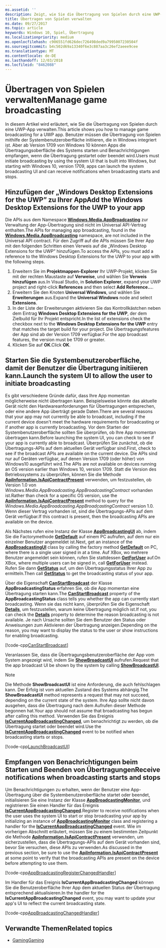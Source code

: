 ```yaml
---
ms.assetid: ''
description: Zeigt, wie Sie die Übertragung von Spielen durch eine UWP-App verwalten.
title: Übertragen von Spielen verwalten
ms.date: 09/27/2017
ms.topic: article
keywords: Windows 10, Spiel, Übertragung
ms.localizationpriority: medium
ms.openlocfilehash: c906551fd626dec726498ded9a7995007230504f
ms.sourcegitcommit: b4c502d69a13340f6e3c887aa3c26ef2aeee9cee
ms.translationtype: MT
ms.contentlocale: de-DE
ms.lasthandoff: 12/03/2018
ms.locfileid: "8462088"
---
```

# <a name="manage-game-broadcasting"></a><span data-ttu-id="bd7da-104">Übertragen von Spielen verwalten</span><span class="sxs-lookup"><span data-stu-id="bd7da-104">Manage game broadcasting</span></span>
<span data-ttu-id="bd7da-105">In diesem Artikel wird erläutert, wie Sie die Übertragung von Spielen durch eine UWP-App verwalten.</span><span class="sxs-lookup"><span data-stu-id="bd7da-105">This article shows you how to manage game broadcasting for a UWP app.</span></span> <span data-ttu-id="bd7da-106">Benutzer müssen die Übertragung von Spielen mithilfe der Systembenutzeroberfläche initiieren, die in Windows integriert ist. Aber ab Version 1709 von Windows 10 können Apps die Übertragungsoberfläche des Systems starten und Benachrichtigungen empfangen, wenn die Übertragung gestartet oder beendet wird.</span><span class="sxs-lookup"><span data-stu-id="bd7da-106">Users must initiate broadcasting by using the system UI that is built into Windows, but starting with Windows 10, version 1709, apps can launch the system broadcasting UI and can receive notifications when broadcasting starts and stops.</span></span>

## <a name="add-the-windows-desktop-extensions-for-the-uwp-to-your-app"></a><span data-ttu-id="bd7da-107">Hinzufügen der „Windows Desktop Extensions for the UWP” zu Ihrer App</span><span class="sxs-lookup"><span data-stu-id="bd7da-107">Add the Windows Desktop Extensions for the UWP to your app</span></span>
<span data-ttu-id="bd7da-108">Die APIs aus dem Namespace **[Windows.Media.AppBroadcasting](https://docs.microsoft.com/uwp/api/windows.media.appbroadcasting)** zur Verwaltung der App-Übertragung sind nicht im Universal API-Vertrag enthalten.</span><span class="sxs-lookup"><span data-stu-id="bd7da-108">The APIs for managing app broadcasting, found in the **[Windows.Media.AppBroadcasting](https://docs.microsoft.com/uwp/api/windows.media.appbroadcasting)** namespace, are not included in the Universal API contract.</span></span> <span data-ttu-id="bd7da-109">Für den Zugriff auf die APIs müssen Sie Ihrer App mit den folgenden Schritten einen Verweis auf die „Windows Desktop Extensions for the UWP” hinzufügen.</span><span class="sxs-lookup"><span data-stu-id="bd7da-109">To access the APIs, you must add a reference to the Windows Desktop Extensions for the UWP to your app with the following steps.</span></span>

1. <span data-ttu-id="bd7da-110">Erweitern Sie im **Projektmappen-Explorer** Ihr UWP-Projekt, klicken Sie mit der rechten Maustaste auf **Verweise**, und wählen Sie **Verweis hinzufügen** aus.</span><span class="sxs-lookup"><span data-stu-id="bd7da-110">In Visual Studio, in **Solution Explorer**, expand your UWP project and right-click **References** and then select **Add Reference...**.</span></span> 
2. <span data-ttu-id="bd7da-111">Erweitern Sie den Knoten **Universal Windows**, und wählen Sie **Erweiterungen** aus.</span><span class="sxs-lookup"><span data-stu-id="bd7da-111">Expand the **Universal Windows** node and select **Extensions**.</span></span>
3. <span data-ttu-id="bd7da-112">In der Liste der Erweiterungen aktivieren Sie das Kontrollkästchen neben dem Eintrag **Windows Desktop Extensions for the UWP**, der dem Zielbuild für Ihr Projekt entspricht.</span><span class="sxs-lookup"><span data-stu-id="bd7da-112">In the list of extensions check the checkbox next to the **Windows Desktop Extensions for the UWP** entry that matches the target build for your project.</span></span> <span data-ttu-id="bd7da-113">Die Übertragungsfeatures der App sind ab der Version 1709 verfügbar.</span><span class="sxs-lookup"><span data-stu-id="bd7da-113">For the app broadcast features, the version must be 1709 or greater.</span></span>
4. <span data-ttu-id="bd7da-114">Klicken Sie auf **OK**.</span><span class="sxs-lookup"><span data-stu-id="bd7da-114">Click **OK**.</span></span>

## <a name="launch-the-system-ui-to-allow-the-user-to-initiate-broadcasting"></a><span data-ttu-id="bd7da-115">Starten Sie die Systembenutzeroberfläche, damit der Benutzer die Übertragung initiieren kann.</span><span class="sxs-lookup"><span data-stu-id="bd7da-115">Launch the system UI to allow the user to initiate broadcasting</span></span>
<span data-ttu-id="bd7da-116">Es gibt verschiedene Gründe dafür, dass Ihre App momentan möglicherweise nicht übertragen kann. Beispielsweise könnte das aktuelle Gerät nicht den Hardwareanforderungen für Übertragungen entsprechen, oder eine andere App überträgt gerade Daten.</span><span class="sxs-lookup"><span data-stu-id="bd7da-116">There are several reasons that your app may not currently be able to broadcast, including if the current device doesn't meet the hardware requirements for broadcasting or if another app is currently broadcasting.</span></span> <span data-ttu-id="bd7da-117">Vor dem Starten der Systembenutzeroberfläche sollten Sie überprüfen, ob Ihre App momentan übertragen kann.</span><span class="sxs-lookup"><span data-stu-id="bd7da-117">Before launching the system UI, you can check to see if your app is currently able to broadcast.</span></span> <span data-ttu-id="bd7da-118">Überprüfen Sie zunächst, ob die Übertragungs-APIs auf dem aktuellen Gerät verfügbar sind.</span><span class="sxs-lookup"><span data-stu-id="bd7da-118">First, check to see if the broadcast APIs are available on the current device.</span></span> <span data-ttu-id="bd7da-119">Die APIs sind nur auf Geräten verfügbar, auf denen Version 1709 (oder höher) von Windows10 ausgeführt wird.</span><span class="sxs-lookup"><span data-stu-id="bd7da-119">The APIs are not available on devices running an OS version earlier than Windows 10, version 1709.</span></span> <span data-ttu-id="bd7da-120">Statt die Version des Betriebssystems zu überprüfen, können Sie die Methode **[ApiInformation.IsApiContractPresent](https://docs.microsoft.com/uwp/api/windows.foundation.metadata.apiinformation.isapicontractpresent)** verwenden, um festzustellen, ob Version 1.0 von *Windows.Media.AppBroadcasting.AppBroadcastingContract* vorhanden ist.</span><span class="sxs-lookup"><span data-stu-id="bd7da-120">Rather than check for a specific OS version, use the **[ApiInformation.IsApiContractPresent](https://docs.microsoft.com/uwp/api/windows.foundation.metadata.apiinformation.isapicontractpresent)** method to query for the *Windows.Media.AppBroadcasting.AppBroadcastingContract* version 1.0.</span></span> <span data-ttu-id="bd7da-121">Wenn dieser Vertrag vorhanden ist, sind die Übertragungs-APIs auf dem Gerät verfügbar.</span><span class="sxs-lookup"><span data-stu-id="bd7da-121">If this contract is present, then the broadcasting APIs are available on the device.</span></span>

<span data-ttu-id="bd7da-122">Als Nächstes rufen eine Instanz der Klasse **[AppBroadcastingUI](https://docs.microsoft.com/uwp/api/windows.media.appbroadcasting.appbroadcastingui)** ab, indem Sie die Factorymethode **[GetDefault](https://docs.microsoft.com/uwp/api/windows.media.appbroadcasting.appbroadcastingui.GetDefault)** auf einem PC aufrufen, auf dem nur ein einzelner Benutzer angemeldet ist.</span><span class="sxs-lookup"><span data-stu-id="bd7da-122">Next, get an instance of the **[AppBroadcastingUI](https://docs.microsoft.com/uwp/api/windows.media.appbroadcasting.appbroadcastingui)** class by calling the factory method **[GetDefault](https://docs.microsoft.com/uwp/api/windows.media.appbroadcasting.appbroadcastingui.GetDefault)** on PC, where there is a single user signed in at a time.</span></span> <span data-ttu-id="bd7da-123">Auf XBox, wo mehrere Benutzer angemeldet sein können, rufen Sie stattdessen **[GetForUser](https://docs.microsoft.com/uwp/api/windows.media.appbroadcasting.appbroadcastingui.getforuser)** auf.</span><span class="sxs-lookup"><span data-stu-id="bd7da-123">On XBox, where multiple users can be signed in, call **[GetForUser](https://docs.microsoft.com/uwp/api/windows.media.appbroadcasting.appbroadcastingui.getforuser)** instead.</span></span> <span data-ttu-id="bd7da-124">Rufen Sie dann **[GetStatus](https://docs.microsoft.com/uwp/api/windows.media.appbroadcasting.appbroadcastingui.GetStatus)** auf, um den Übertragungsstatus Ihrer App zu ermitteln.</span><span class="sxs-lookup"><span data-stu-id="bd7da-124">Then call **[GetStatus](https://docs.microsoft.com/uwp/api/windows.media.appbroadcasting.appbroadcastingui.GetStatus)** to get the broadcasting status of your app.</span></span>

<span data-ttu-id="bd7da-125">Über die Eigenschaft **[CanStartBroadcast](https://docs.microsoft.com/uwp/api/windows.media.appbroadcasting.appbroadcastingstatus.CanStartBroadcast)** der Klasse **AppBroadcastingStatus** erfahren Sie, ob die App momentan eine Übertragung starten kann.</span><span class="sxs-lookup"><span data-stu-id="bd7da-125">The **[CanStartBroadcast](https://docs.microsoft.com/uwp/api/windows.media.appbroadcasting.appbroadcastingstatus.CanStartBroadcast)** property of the **AppBroadcastingStatus** class tells you whether the app can currently start broadcasting.</span></span> <span data-ttu-id="bd7da-126">Wenn sie das nicht kann, überprüfen Sie die Eigenschaft **[Details](https://docs.microsoft.com/uwp/api/windows.media.appbroadcasting.appbroadcastingstatus.Details)**, um festzustellen, warum keine Übertragung möglich ist.</span><span class="sxs-lookup"><span data-stu-id="bd7da-126">If not, you can check the **[Details](https://docs.microsoft.com/uwp/api/windows.media.appbroadcasting.appbroadcastingstatus.Details)** property to determine the reason broadcasting is not available.</span></span> <span data-ttu-id="bd7da-127">Je nach Ursache sollten Sie dem Benutzer den Status oder Anweisungen zum Aktivieren der Übertragung anzeigen.</span><span class="sxs-lookup"><span data-stu-id="bd7da-127">Depending on the reason, you may want to display the status to the user or show instructions for enabling broadcasting.</span></span>

[!code-cpp[CanStartBroadcast](./code/AppBroadcast/cpp/AppBroadcastExampleApp/App.cpp#SnippetCanStartBroadcast)]

<span data-ttu-id="bd7da-128">Veranlassen Sie, dass die Übertragungsbenutzeroberfläche der App vom System angezeigt wird, indem Sie **[ShowBroadcastUI](https://docs.microsoft.com/uwp/api/windows.media.appbroadcasting.appbroadcastingui.ShowBroadcastUI)** aufrufen.</span><span class="sxs-lookup"><span data-stu-id="bd7da-128">Request that the app broadcast UI be shown by the system by calling **[ShowBroadcastUI](https://docs.microsoft.com/uwp/api/windows.media.appbroadcasting.appbroadcastingui.ShowBroadcastUI)**.</span></span>

> [!NOTE] 
> <span data-ttu-id="bd7da-129">Die Methode **ShowBroadcastUI** ist eine Anforderung, die auch fehlschlagen kann. Der Erfolg ist vom aktuellen Zustand des Systems abhängig.</span><span class="sxs-lookup"><span data-stu-id="bd7da-129">The **ShowBroadcastUI** method represents a request that may not succeed, depending on the current state of the system.</span></span> <span data-ttu-id="bd7da-130">Ihre App sollte nicht davon ausgehen, dass die Übertragung nach dem Aufrufen dieser Methode begonnen hat.</span><span class="sxs-lookup"><span data-stu-id="bd7da-130">Your app should not assume that broadcasting has begun after calling this method.</span></span> <span data-ttu-id="bd7da-131">Verwenden Sie das Ereignis **[IsCurrentAppBroadcastingChanged](https://docs.microsoft.com/uwp/api/windows.media.appbroadcasting.appbroadcastingmonitor.IsCurrentAppBroadcastingChanged)**, um benachrichtigt zu werden, ob die Übertragung startet oder beendet wird.</span><span class="sxs-lookup"><span data-stu-id="bd7da-131">Use the **[IsCurrentAppBroadcastingChanged](https://docs.microsoft.com/uwp/api/windows.media.appbroadcasting.appbroadcastingmonitor.IsCurrentAppBroadcastingChanged)** event to be notified when broadcasting starts or stops.</span></span>

[!code-cpp[LaunchBroadcastUI](./code/AppBroadcast/cpp/AppBroadcastExampleApp/App.cpp#SnippetLaunchBroadcastUI)]

## <a name="receive-notifications-when-broadcasting-starts-and-stops"></a><span data-ttu-id="bd7da-132">Empfangen von Benachrichtigungen beim Starten und Beenden von Übertragungen</span><span class="sxs-lookup"><span data-stu-id="bd7da-132">Receive notifications when broadcasting starts and stops</span></span>
<span data-ttu-id="bd7da-133">Um Benachrichtigungen zu erhalten, wenn der Benutzer eine App-Übertragung über die Systembenutzeroberfläche startet oder beendet, initialisieren Sie eine Instanz der Klasse **[AppBroadcastingMonitor](https://docs.microsoft.com/uwp/api/windows.media.appbroadcasting.appbroadcastingmonitor)**, und registrieren Sie einen Handler für das Ereignis **[IsCurrentAppBroadcastingChanged](https://docs.microsoft.com/uwp/api/windows.media.appbroadcasting.appbroadcastingmonitor.IsCurrentAppBroadcastingChanged)**.</span><span class="sxs-lookup"><span data-stu-id="bd7da-133">Register to receive notifications when the user uses the system UI to start or stop broadcasting your app by initializing an instance of **[AppBroadcastingMonitor](https://docs.microsoft.com/uwp/api/windows.media.appbroadcasting.appbroadcastingmonitor)** class and registering a handler for the  **[IsCurrentAppBroadcastingChanged](https://docs.microsoft.com/uwp/api/windows.media.appbroadcasting.appbroadcastingmonitor.IsCurrentAppBroadcastingChanged)** event.</span></span> <span data-ttu-id="bd7da-134">Wie im vorherigen Abschnitt erläutert, müssen Sie zu einem bestimmten Zeitpunkt die Methode **[ApiInformation.IsApiContractPresent](https://docs.microsoft.com/uwp/api/windows.foundation.metadata.apiinformation.isapicontractpresent)** verwenden, um sicherzustellen, dass die Übertragungs-APIs auf dem Gerät vorhanden sind, bevor Sie versuchen, diese APIs zu verwenden.</span><span class="sxs-lookup"><span data-stu-id="bd7da-134">As discussed in the previous section, be sure to use the **[ApiInformation.IsApiContractPresent](https://docs.microsoft.com/uwp/api/windows.foundation.metadata.apiinformation.isapicontractpresent)** at some point to verify that the broadcasting APIs are present on the device before attempting to use them.</span></span> 

[!code-cpp[AppBroadcastingRegisterChangedHandler](./code/AppBroadcast/cpp/AppBroadcastExampleApp/App.cpp#SnippetAppBroadcastingRegisterChangedHandler)]

<span data-ttu-id="bd7da-135">Im Handler für das Ereignis **IsCurrentAppBroadcastingChanged** können Sie die Benutzeroberfläche Ihrer App dem aktuellen Status der Übertragung entsprechend aktualisieren.</span><span class="sxs-lookup"><span data-stu-id="bd7da-135">In the handler for the **IsCurrentAppBroadcastingChanged** event, you may want to update your app's UI to reflect the current broadcasting state.</span></span>

[!code-cpp[AppBroadcastingChangedHandler](./code/AppBroadcast/cpp/AppBroadcastExampleApp/App.cpp#SnippetAppBroadcastingChangedHandler)]

## <a name="related-topics"></a><span data-ttu-id="bd7da-136">Verwandte Themen</span><span class="sxs-lookup"><span data-stu-id="bd7da-136">Related topics</span></span>

* [<span data-ttu-id="bd7da-137">Gaming</span><span class="sxs-lookup"><span data-stu-id="bd7da-137">Gaming</span></span>](index.md)

 

 




